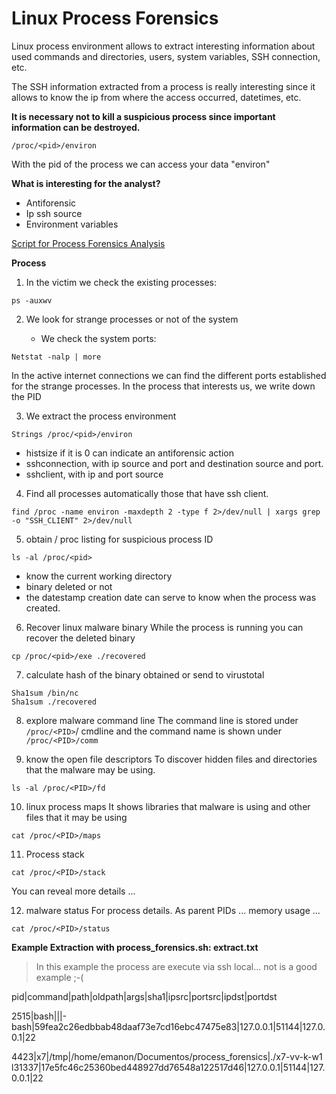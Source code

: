 # Linux Process Forensics

Linux process environment allows to extract interesting information about used commands and directories, users, system variables, SSH connection, etc.

The SSH information extracted from a process is really interesting since it allows to know the ip from where the access occurred, datetimes, etc.

**It is necessary not to kill a suspicious process since important information can be destroyed.**

```/proc/<pid>/environ```

With the pid of the process we can access your data "environ"

**What is interesting for the analyst?**
  - Antiforensic
  - Ip ssh source
  - Environment variables

[Script for Process Forensics Analysis](https://github.com/fmuinos/process_forensics/blob/master/process_forensics.sh)

**Process**

1. In the victim we check the existing processes:

```
ps -auxwv
```

2. We look for strange processes or not of the system

   - We check the system ports:
```
Netstat -nalp | more
```

In the active internet connections we can find the different ports established for the strange processes. In the process that interests us, we write down the PID

3. We extract the process environment
```
Strings /proc/<pid>/environ
```
  - histsize if it is 0 can indicate an antiforensic action
  - sshconnection, with ip source and port and destination source and port.
  - sshclient, with ip and port source

4. Find all processes automatically those that have ssh client.
```
find /proc -name environ -maxdepth 2 -type f 2>/dev/null | xargs grep -o "SSH_CLIENT" 2>/dev/null
```

5. obtain / proc listing for suspicious process ID
```
ls -al /proc/<pid>
```
  - know the current working directory
  - binary deleted or not
  - the datestamp creation date can serve to know when the process was created.

6. Recover linux malware binary
While the process is running you can recover the deleted binary
```
cp /proc/<pid>/exe ./recovered
```

7. calculate hash of the binary obtained or send to virustotal
```
Sha1sum /bin/nc
Sha1sum ./recovered
```

8. explore malware command line
The command line is stored under ```/proc/<PID>```/ cmdline and the command name is shown under ```/proc/<PID>/comm```

9. know the open file descriptors
To discover hidden files and directories that the malware may be using.
```
ls -al /proc/<PID>/fd
```

10. linux process maps
It shows libraries that malware is using and other files that it may be using
```
cat /proc/<PID>/maps
```

11. Process stack
```
cat /proc/<PID>/stack
```
You can reveal more details ...

12. malware status
For process details. As parent PIDs ... memory usage ...
```
cat /proc/<PID>/status
```

**Example Extraction with process_forensics.sh: extract.txt**

> In this example the process are execute via ssh local... not is a good example ;-(

pid|command|path|oldpath|args|sha1|ipsrc|portsrc|ipdst|portdst

2515|bash|||-bash|59fea2c26edbbab48daaf73e7cd16ebc47475e83|127.0.0.1|51144|127.0.0.1|22

4423|x7|/tmp|/home/emanon/Documentos/process_forensics|./x7-vv-k-w1 l31337|17e5fc46c25360bed448927dd76548a122517d46|127.0.0.1|51144|127.0.0.1|22
